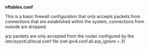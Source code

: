 **nftables.conf**

This is a basic firewall configuration that only accepts packets from connections that are established within the system, connections from outside are dropped.

arp packets are only accepted from the router configured by the /etc/sysctl.d/local.conf file (net.ipv4.conf.all.arp_ignore = 3)

